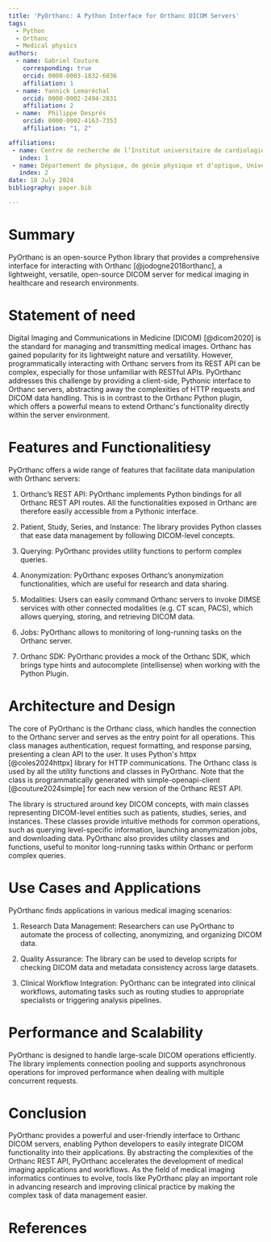 ```yaml
---
title: 'PyOrthanc: A Python Interface for Orthanc DICOM Servers'
tags:
  - Python
  - Orthanc
  - Medical physics
authors:
  - name: Gabriel Couture
    corresponding: true
    orcid: 0000-0003-1832-6036
    affiliation: 1
  - name: Yannick Lemaréchal
    orcid: 0000-0002-2494-2831
    affiliation: 2
  - name:  Philippe Després
    orcid: 0000-0002-4163-7353
    affiliation: "1, 2"   

affiliations:
 - name: Centre de recherche de l’Institut universitaire de cardiologie et de pneumologie de Québec-Université Laval, 2725 Ch Ste-Foy, G1V 4G5, Québec, Canada
   index: 1
 - name: Département de physique, de génie physique et d’optique, Université Laval, 1045, avenue de la Médecine, G1V 0A6, Québec, Canada
   index: 2
date: 18 July 2024
bibliography: paper.bib

---
```


# Summary
PyOrthanc is an open-source Python library that provides a comprehensive interface for interacting with Orthanc
[@jodogne2018orthanc], a lightweight, versatile, open-source DICOM server for medical imaging in healthcare and 
research environments.

# Statement of need
Digital Imaging and Communications in Medicine (DICOM) [@dicom2020] is the standard for managing and transmitting 
medical images. Orthanc has gained popularity for its lightweight nature and versatility. However, programmatically 
interacting with Orthanc servers from its REST API can be complex, especially for those unfamiliar with RESTful APIs. 
PyOrthanc addresses this challenge by providing a client-side, Pythonic interface to Orthanc servers, abstracting away 
the complexities of HTTP requests and DICOM data handling. This is in contrast to the Orthanc Python plugin, which 
offers a powerful means to extend Orthanc's functionality directly within the server environment.

# Features and Functionalitiesy
PyOrthanc offers a wide range of features that facilitate data manipulation with Orthanc servers:

1. Orthanc’s REST API: PyOrthanc implements Python bindings for all Orthanc REST API routes. All the functionalities exposed in Orthanc are therefore easily accessible from a Pythonic interface.

2. Patient, Study, Series, and Instance: The library provides Python classes that ease data management by following DICOM-level concepts.

3. Querying: PyOrthanc provides utility functions to perform complex queries. 
 
4. Anonymization: PyOrthanc exposes Orthanc’s anonymization functionalities, which are useful for research and data sharing. 
 
5. Modalities: Users can easily command Orthanc servers to invoke DIMSE services with other connected modalities (e.g. CT scan, PACS), which allows querying, storing, and retrieving DICOM data. 
 
6. Jobs: PyOrthanc allows to monitoring of long-running tasks on the Orthanc server. 
 
7. Orthanc SDK: PyOrthanc provides a mock of the Orthanc SDK, which brings type hints and autocomplete (intellisense) when working with the Python Plugin.

# Architecture and Design
The core of PyOrthanc is the Orthanc class, which handles the connection to the Orthanc server and serves as the entry 
point for all operations. This class manages authentication, request formatting, and response parsing, presenting a 
clean API to the user. It uses Python's httpx [@coles2024httpx] library for HTTP communications. The Orthanc class is 
used by all the utility functions and classes in PyOrthanc. Note that the class is programmatically generated with 
simple-openapi-client [@couture2024simple] for each new version of the Orthanc REST API.

The library is structured around key DICOM concepts, with main classes representing DICOM-level entities such as 
patients, studies, series, and instances. These classes provide intuitive methods for common operations, such as 
querying level-specific information, launching anonymization jobs, and downloading data. PyOrthanc also provides 
utility classes and functions, useful to monitor long-running tasks within Orthanc or perform complex queries.

# Use Cases and Applications
PyOrthanc finds applications in various medical imaging scenarios:

1. Research Data Management: Researchers can use PyOrthanc to automate the process of collecting, anonymizing, and organizing DICOM data.
 
2. Quality Assurance: The library can be used to develop scripts for checking DICOM data and metadata consistency across large datasets.
 
3. Clinical Workflow Integration: PyOrthanc can be integrated into clinical workflows, automating tasks such as routing studies to appropriate specialists or triggering analysis pipelines.

# Performance and Scalability
PyOrthanc is designed to handle large-scale DICOM operations efficiently. The library implements connection pooling 
and supports asynchronous operations for improved performance when dealing with multiple concurrent requests.


# Conclusion
PyOrthanc provides a powerful and user-friendly interface to Orthanc DICOM servers, enabling Python developers to easily 
integrate DICOM functionality into their applications. By abstracting the complexities of the Orthanc REST API, 
PyOrthanc accelerates the development of medical imaging applications and workflows. As the field of medical imaging 
informatics continues to evolve, tools like PyOrthanc play an important role in advancing research and improving 
clinical practice by making the complex task of data management easier.

# References
